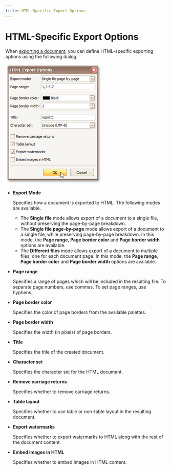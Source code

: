 ```yaml
---
title: HTML-Specific Export Options
---
```

# HTML-Specific Export Options
When [exporting a document](exporting-from-print-preview.md), you can define HTML-specific exporting options using the following dialog.

![previewExportOptionsHTM](../../../../images/img7334.png)
* **Export Mode**
	
	Specifies how a document is exported to HTML. The following modes are available.
	* The **Single file** mode allows export of a document to a single file, without preserving the page-by-page breakdown.
	* The **Single file page-by-page** mode allows export of a document to a single file, while preserving page-by-page breakdown. In this mode, the **Page range**, **Page border color** and **Page border width** options are available.
	* The **Different files** mode allows export of a document to multiple files, one for each document page. In this mode, the **Page range**, **Page border color** and **Page border width** options are available.
* **Page range**
	
	Specifies a range of pages which will be included in the resulting file. To separate page numbers, use commas. To set page ranges, use hyphens.
* **Page border color**
	
	Specifies the color of page borders from the available palettes.
* **Page border width**
	
	Specifies the width (in pixels) of page borders.
* **Title**
	
	Specifies the title of the created document.
* **Character set**
	
	Specifies the character set for the HTML document.
* **Remove carriage returns**
	
	Specifies whether to remove carriage returns.
* **Table layout**
	
	Specifies whether to use table or non-table layout in the resulting document.
* **Export watermarks**
	
	Specifies whether to export watermarks to HTML along with the rest of the document content.
* **Embed images in HTML**
	
	Specifies whether to embed images in HTML content.